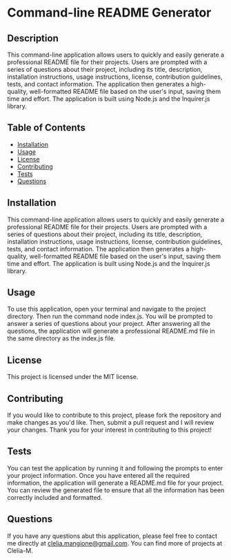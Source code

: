 # Command-line README Generator

  ## Description
  This command-line application allows users to quickly and easily generate a professional README file for their projects. Users are prompted with a series of questions about their project, including its title, description, installation instructions, usage instructions, license, contribution guidelines, tests, and contact information. The application then generates a high-quality, well-formatted README file based on the user's input, saving them time and effort. The application is built using Node.js and the Inquirer.js library.

  ## Table of Contents
  * [Installation](#installation)
  * [Usage](#usage)
  * [License](#license)
  * [Contributing](#contributing)
  * [Tests](#tests)
  * [Questions](#questions)

  ## Installation
  This command-line application allows users to quickly and easily generate a professional README file for their projects. Users are prompted with a series of questions about their project, including its title, description, installation instructions, usage instructions, license, contribution guidelines, tests, and contact information. The application then generates a high-quality, well-formatted README file based on the user's input, saving them time and effort. The application is built using Node.js and the Inquirer.js library.

  ## Usage
  To use this application, open your terminal and navigate to the project directory. Then run the command node index.js. You will be prompted to answer a series of questions about your project. After answering all the questions, the application will generate a professional README.md file in the same directory as the index.js file.

  ## License
  This project is licensed under the MIT license. 

  ## Contributing
  If you would like to contribute to this project, please fork the repository and make changes as you'd like. Then, submit a pull request and I will review your changes. Thank you for your interest in contributing to this project!

  ## Tests
  You can test the application by running it and following the prompts to enter your project information. Once you have entered all the required information, the application will generate a README.md file for your project. You can review the generated file to ensure that all the information has been correctly included and formatted.

  ## Questions
  If you have any questions abut this application, please feel free to contact me directly at clelia.mangione@gmail.com. You can find more of projects at Clelia-M.
